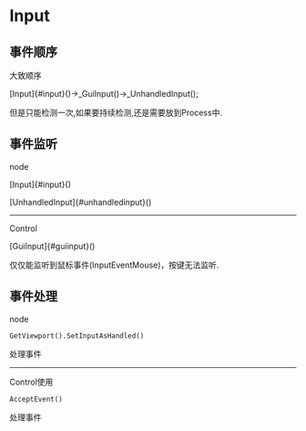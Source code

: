 # Input

## 事件顺序

大致顺序

[Input]{#input}()-\>\_GuiInput()-\>\_UnhandledInput();

但是只能检测一次,如果要持续检测,还是需要放到Process中.

## 事件监听

node

[Input]{#input}()

[UnhandledInput]{#unhandledinput}()

------------------------------------------------------------------------

Control

[GuiInput]{#guiinput}()

仅仅能监听到鼠标事件(InputEventMouse)，按键无法监听.

## 事件处理

node

`GetViewport().SetInputAsHandled()`

处理事件

------------------------------------------------------------------------

Control使用

`AcceptEvent()`

处理事件
